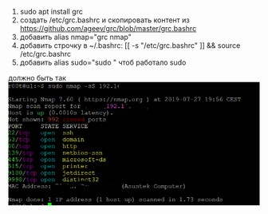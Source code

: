 1. sudo apt install grc
1. создать /etc/grc.bashrc и скопировать контент из https://github.com/ageev/grc/blob/master/grc.bashrc
1. добавить alias nmap="grc nmap"
1. добавить строчку в ~/.bashrc: [[ -s "/etc/grc.bashrc" ]] && source /etc/grc.bashrc
1. добавить alias sudo="sudo " чтоб работало sudo


должно быть так
![Лепота](https://raw.githubusercontent.com/ageev/grc/master/Capture.PNG)

